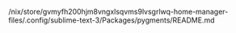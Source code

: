 /nix/store/gvmyfh200hjm8vngxlsqvms9lvsgrlwq-home-manager-files/.config/sublime-text-3/Packages/pygments/README.md